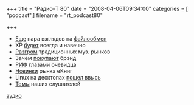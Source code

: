 +++
title = "Радио–Т 80"
date = "2008-04-06T09:34:00"
categories = [ "podcast",]
filename = "rt_podcast80"

+++

- [Еще](http://net.compulenta.ru/353522/) пара взглядов на [файлообмен](http://net.compulenta.ru/353552/)
- XP [будет](http://soft.compulenta.ru/353437/) всегда и навечно
- [Разгром](http://net.compulenta.ru/353373/) традиционных муз. рынков
- Зачем [покупают](http://business.compulenta.ru/353190/) брэнд
- [РИФ](http://2008.rif.ru/) глазами очевидца
- [Новинки](http://www.3dnews.ru/mobile/lbook_ereader_v3/) рынка eКниг
- Linux на десктопах [пошел ввысь](http://www.linux.org.ru/view-message.jsp?msgid=2635143)
- [Темы](/p/2008/04/01/prep-80/) наших слушателей

[аудио](https://cdn.radio-t.com/rt_podcast80.mp3)
<audio src="https://cdn.radio-t.com/rt_podcast80.mp3" preload="none"></audio>
